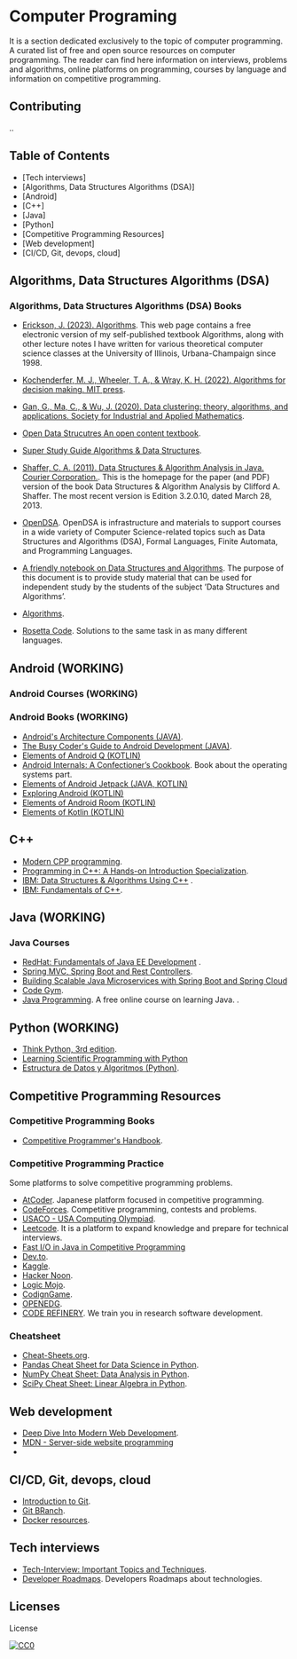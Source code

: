 # Computer Programing
It is a section dedicated exclusively to the topic of computer programming.
A curated list of free and open source resources on computer programming. The reader can find here information on interviews, problems and algorithms, online platforms on programming, courses by language and information on competitive programming.

## Contributing

..

## Table of Contents

- [Tech interviews]
- [Algorithms, Data Structures Algorithms (DSA)]
- [Android]
- [C++]
- [Java]
- [Python]
- [Competitive Programming Resources]
- [Web development]
- [CI/CD, Git, devops, cloud]


## Algorithms, Data Structures Algorithms (DSA)

### Algorithms, Data Structures Algorithms (DSA) Books
* [Erickson, J. (2023). Algorithms](https://jeffe.cs.illinois.edu/teaching/algorithms/). This web page contains a free electronic version of my self-published textbook Algorithms, along with other lecture notes I have written for various theoretical computer science classes at the University of Illinois, Urbana-Champaign since 1998.

* [Kochenderfer, M. J., Wheeler, T. A., & Wray, K. H. (2022). Algorithms for decision making. MIT press](https://algorithmsbook.com/).

* [Gan, G., Ma, C., & Wu, J. (2020). Data clustering: theory, algorithms, and applications. Society for Industrial and Applied Mathematics](https://haralick.org/ML/data_clustering.pdf).

* [Open Data Strucutres An open content textbook](http://opendatastructures.org/).

* [Super Study Guide Algorithms & Data Structures](https://superstudy.guide/algorithms-data-structures/).

* [ Shaffer, C. A. (2011). Data Structures & Algorithm Analysis in Java. Courier Corporation.](https://people.cs.vt.edu/shaffer/Book/). This is the homepage for the paper (and PDF) version of the book Data Structures & Algorithm Analysis by Clifford A. Shaffer. The most recent version is Edition 3.2.0.10, dated March 28, 2013.

* [OpenDSA](https://opendsa-server.cs.vt.edu/). OpenDSA is infrastructure and materials to support courses in a wide variety of Computer Science-related topics such as Data Structures and Algorithms (DSA), Formal Languages, Finite Automata, and Programming Languages.

* [A friendly notebook on Data Structures and Algorithms](https://hdl.handle.net/10016/35994 ). The purpose of this document is to provide study material that can be used for independent study by the students of the subject ’Data Structures and Algorithms’.

* [Algorithms](https://labuladong.gitbook.io/algo-en).

* [Rosetta Code](http://www.rosettacode.org). Solutions to the same task in as many different languages.


## Android (WORKING)
### Android Courses (WORKING)

### Android Books (WORKING)
* [Android's Architecture Components (JAVA)](https://commonsware.com/AndroidArch/).
* [The Busy Coder's Guide to Android Development (JAVA)](https://commonsware.com/Android/).
* [Elements of Android Q (KOTLIN)](https://commonsware.com/Q/)
* [Android Internals: A Confectioner’s Cookbook](https://newandroidbook.com/). Book about the operating systems part.  
* [Elements of Android Jetpack (JAVA, KOTLIN)](https://commonsware.com/Jetpack/)
* [Exploring Android (KOTLIN)](https://commonsware.com/AndExplore/)
* [Elements of Android Room (KOTLIN)](https://commonsware.com/Room/pages/index)
* [Elements of Kotlin (KOTLIN)](https://commonsware.com/Kotlin/)


## C++
* [Modern CPP programming](https://github.com/federico-busato/Modern-CPP-Programming).
* [Programming in C++: A Hands-on Introduction Specialization](https://www.coursera.org/specializations/hands-on-cpp).
* [IBM: Data Structures & Algorithms Using C++](https://www.edx.org/es/learn/data-structures/ibm-data-structures-algorithms-using-c)
  .
* [IBM: Fundamentals of C++](https://www.edx.org/es/learn/c-programming/ibm-fundamentals-of-c).

## Java (WORKING)
### Java Courses
* [RedHat: Fundamentals of Java EE Development](https://www.edx.org/learn/java/red-hat-fundamentals-of-java-ee-development)
  .
* [Spring MVC, Spring Boot and Rest Controllers](https://www.coursera.org/learn/spring-mvc-rest-controller).
* [Building Scalable Java Microservices with Spring Boot and Spring Cloud](https://www.coursera.org/learn/google-cloud-java-spring)
* [Code Gym](https://codegym.cc/es/).
* [Java Programming](https://java-programming.mooc.fi/). A free online course on learning Java.
  .

## Python (WORKING)
* [Think Python, 3rd edition](https://greenteapress.com/wp/think-python-3rd-edition/).
* [Learning Scientific Programming with Python](https://scipython.com/about/the-book/) 
* [Estructura de Datos y Algoritmos (Python)](https://ocw.uc3m.es/course/view.php?id=311).


## Competitive Programming Resources

### Competitive Programming Books
* [Competitive Programmer's Handbook](https://cses.fi/book.pdf).

### Competitive Programming Practice
Some platforms to solve competitive programming problems.
* [AtCoder](https://atcoder.jp/). Japanese platform focused in competitive programming.
* [CodeForces](https://codeforces.com/). Competitive programming, contests and problems.
* [USACO - USA Computing Olympiad](https://usaco.org/).
* [Leetcode](https://leetcode.com/). It is a platform to expand knowledge and prepare for technical interviews.
* [Fast I/O in Java in Competitive Programming](https://www.geeksforgeeks.org/fast-io-in-java-in-competitive-programming/)
* [Dev.to](https://dev.to/).
* [Kaggle](https://www.kaggle.com/).
* [Hacker Noon](https://hackernoon.com/).
* [Logic Mojo](https://logicmojo.com/).
* [CodignGame](https://www.codingame.com).
* [OPENEDG](https://openedg.org/).
* [CODE REFINERY](https://coderefinery.org/). We train you in research software development.


### Cheatsheet
* [Cheat-Sheets.org](https://www.cheat-sheets.org/).
* [Pandas Cheat Sheet for Data Science in Python](https://www.datacamp.com/cheat-sheet/pandas-cheat-sheet-for-data-science-in-python).
* [NumPy Cheat Sheet: Data Analysis in Python](https://www.datacamp.com/cheat-sheet/numpy-cheat-sheet-data-analysis-in-python?utm_source=google&utm_medium=paid_search&utm_campaignid=21057859163&utm_adgroupid=157296747017&utm_device=c&utm_keyword=&utm_matchtype=&utm_network=g&utm_adpostion=&utm_creative=705187007219&utm_targetid=dsa-2219652735736&utm_loc_interest_ms=&utm_loc_physical_ms=1011783&utm_content=DSA~blog~Python&utm_campaign=230119_1-sea~dsa~tofu_2-b2c_3-es-lang-en_4-prc_5-na_6-na_7-le_8-pdsh-go_9-nb-e_10-na_11-na-july24&gad_source=1&gclid=CjwKCAjwqf20BhBwEiwAt7dtdRO6JwGj3MFWYJEm0V63wlkqPeVa7Lv2SuLlxaZ9j1c52fPLVqNI4xoCC_UQAvD_BwE).
* [SciPy Cheat Sheet: Linear Algebra in Python](https://www.datacamp.com/cheat-sheet/scipy-cheat-sheet-linear-algebra-in-python).

## Web development
* [Deep Dive Into Modern Web Development](https://fullstackopen.com/en/).
* [MDN - Server-side website programming](https://developer.mozilla.org/en-US/docs/Learn/Server-side)
* 

## CI/CD, Git, devops, cloud
* [Introduction to Git](https://learn.microsoft.com/en-us/training/modules/introduction-to-github/).
* [Git BRanch](https://learngitbranching.js.org/).
* [Docker resources](https://www.docker.com/blog/how-to-dockerize-your-python-applications/).

## Tech interviews
* [Tech-Interview: Important Topics and Techniques](https://github.com/Coder-World04/Tech-Interview-Important-Topics-and-Techniques). 
* [Developer Roadmaps](https://roadmap.sh/). Developers Roadmaps about technologies.


## Licenses

License

[![CC0](http://i.creativecommons.org/p/zero/1.0/88x31.png)](http://creativecommons.org/publicdomain/zero/1.0/)
